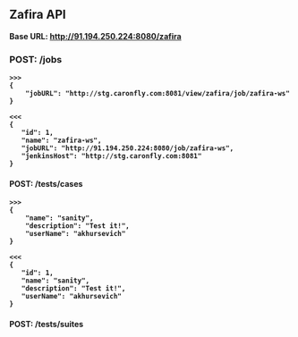 ## Zafira API

<b> Base URL: http://91.194.250.224:8080/zafira <b>

### POST: /jobs

```
>>>
{
	"jobURL": "http://stg.caronfly.com:8081/view/zafira/job/zafira-ws"
}

<<<
{
   "id": 1,
   "name": "zafira-ws",
   "jobURL": "http://91.194.250.224:8080/job/zafira-ws",
   "jenkinsHost": "http://stg.caronfly.com:8081"
}
```
#### POST: /tests/cases

```
>>>
{
	"name": "sanity",
	"description": "Test it!",
	"userName": "akhursevich"
}

<<<
{
   "id": 1,
   "name": "sanity",
   "description": "Test it!",
   "userName": "akhursevich"
}
```

#### POST: /tests/suites


